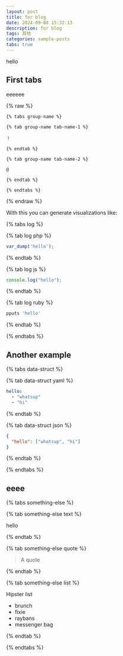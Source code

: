 ```yaml
---
layout: post
title: for blog
date: 2024-09-08 15:32:13
description: for blog
tags: 其他
categories: sample-posts
tabs: true
---
```


hello

## First tabs

eeeeee

{% raw %}

```liquid
{% tabs group-name %}

{% tab group-name tab-name-1 %}

！

{% endtab %}

{% tab group-name tab-name-2 %}

@

{% endtab %}

{% endtabs %}
```

{% endraw %}

With this you can generate visualizations like:

{% tabs log %}

{% tab log php %}

```php
var_dump('hello');
```

{% endtab %}

{% tab log js %}

```javascript
console.log("hello");
```

{% endtab %}

{% tab log ruby %}

```javascript
pputs 'hello'
```

{% endtab %}

{% endtabs %}

## Another example

{% tabs data-struct %}

{% tab data-struct yaml %}

```yaml
hello:
  - "whatsup"
  - "hi"
```

{% endtab %}

{% tab data-struct json %}

```json
{
  "hello": ["whatsup", "hi"]
}
```

{% endtab %}

{% endtabs %}

## eeee

{% tabs something-else %}

{% tab something-else text %}

hello

{% endtab %}

{% tab something-else quote %}

> A quote

{% endtab %}

{% tab something-else list %}

Hipster list

- brunch
- fixie
- raybans
- messenger bag

{% endtab %}

{% endtabs %}
